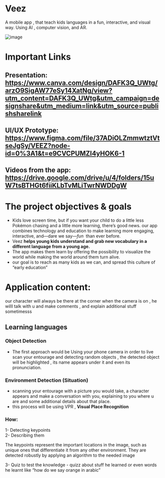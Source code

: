 # Veez
A mobile app , that teach kids languages in a fun, interactive, and visual way. Using AI , computer vision, and AR.


![image](https://user-images.githubusercontent.com/64961951/207862884-fe632395-b16d-480f-8bd9-acdd2b43d212.png)


# Important Links

## Presentation: https://www.canva.com/design/DAFK3Q_UWtg/arzO9SigAW77eSy14XatNg/view?utm_content=DAFK3Q_UWtg&utm_campaign=designshare&utm_medium=link&utm_source=publishsharelink
## UI/UX Prototype: https://www.figma.com/file/37ADiOLZmmwtztVtseJgSy/VEEZ?node-id=0%3A1&t=e9CVCPUMZI4yHOK6-1
## Videos from the app: https://drive.google.com/drive/u/4/folders/15uW7tsBTHGt6fiiKLbTvMLiTwrNWDDgW

# The project objectives & goals

- Kids love screen time, but if you want your child to do a little less Pokémon chasing and a little more learning, there’s good news. our app combines technology and education to make learning more engaging, interactive, and—dare we say—*fun*
 than ever before.
- Veez **helps young kids understand and grab new vocabulary in a different language from a young age.**
- The app makes them learn by offering the possibility to visualize the world while making the world around them turn alive.
- our goal is to reach as many kids as we can, and spread this culture of “early education”


# Application content:

our character will always be there at the corner when the camera is on , he willl talk with u and make comments , and explain additional stuff sometimesss

## Learning languages

   ### Object Detection
   - The first approach would be Using your phone camera in order to live scan your entourage and detecting random objects , the detected object will be highlighted , its name appears under it and even its pronunciation.
   
   ### Environment Detection (Situation)
   - scanning your entourage with a picture you would take, a character appears and make a conversation with you, explaining to you where u are and some additional details about that place.
   - this process will be using VPR , **Visual Place Recognition**
     
   ### How:
   
   1- Detecting keypoints     
   2- Describing them 
        
   The keypoints represent the important locations in the image, such as unique ones that differentiate it from any other environment. They are detected robustly by applying an algorithm to the needed image 
        
   3- Quiz to test the knowledge
      - quizz about stuff he learned or even words he learnt like “how do we say orange in arabic”
